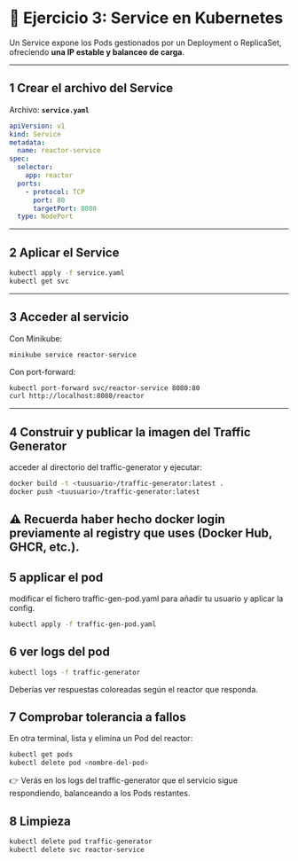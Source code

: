 # 🚀 Ejercicio 3: Service en Kubernetes

Un Service expone los Pods gestionados por un Deployment o ReplicaSet, ofreciendo **una IP estable y balanceo de carga**.

---

## 1 Crear el archivo del Service

Archivo: **`service.yaml`**

```yaml
apiVersion: v1
kind: Service
metadata:
  name: reactor-service
spec:
  selector:
    app: reactor
  ports:
    - protocol: TCP
      port: 80
      targetPort: 8080
  type: NodePort
```

---

## 2 Aplicar el Service

```bash
kubectl apply -f service.yaml
kubectl get svc
```

---

## 3 Acceder al servicio

Con Minikube:

```bash
minikube service reactor-service
```

Con port-forward:

```bash
kubectl port-forward svc/reactor-service 8080:80
curl http://localhost:8080/reactor
```

---


## 4 Construir y publicar la imagen del Traffic Generator

acceder al directorio del traffic-generator y ejecutar:

```bash
docker build -t <tuusuario>/traffic-generator:latest .
docker push <tuusuario>/traffic-generator:latest
```

⚠️ Recuerda haber hecho docker login previamente al registry que uses (Docker Hub, GHCR, etc.).
---


## 5 applicar el pod

modificar el fichero traffic-gen-pod.yaml para añadir tu usuario y aplicar la config.

```bash
kubectl apply -f traffic-gen-pod.yaml
```

## 6 ver logs del pod
```bash
kubectl logs -f traffic-generator
```

Deberías ver respuestas coloreadas según el reactor que responda.



## 7 Comprobar tolerancia a fallos

En otra terminal, lista y elimina un Pod del reactor:

```bash
kubectl get pods
kubectl delete pod <nombre-del-pod>
```

👉 Verás en los logs del traffic-generator que el servicio sigue respondiendo, balanceando a los Pods restantes.

## 8  Limpieza
```bash
kubectl delete pod traffic-generator
kubectl delete svc reactor-service
```

